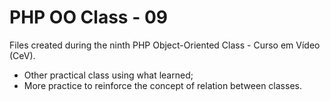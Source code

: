 # PHP OO Class - 09
Files created during the ninth PHP Object-Oriented Class - Curso em Vídeo (CeV).

- Other practical class using what learned;
- More practice to reinforce the concept of relation between classes.



